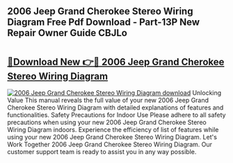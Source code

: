 ## 2006 Jeep Grand Cherokee Stereo Wiring Diagram Free Pdf Download - Part-13P New Repair Owner Guide CBJLo

# <h2><a href="http://dfund4p.blite.top/?on=2006+Jeep+Grand+Cherokee+Stereo+Wiring+Diagram">🔗Download New 👉🔴 2006 Jeep Grand Cherokee Stereo Wiring Diagram</a></h2>

[![2006 Jeep Grand Cherokee Stereo Wiring Diagram download](https://i.imgur.com/lujVjoI.png)](http://dfund4p.blite.top/?on=2006+Jeep+Grand+Cherokee+Stereo+Wiring+Diagram)
Unlocking Value This manual reveals the full value of your new 2006 Jeep Grand Cherokee Stereo Wiring Diagram with detailed explanations of features and functionalities. Safety Precautions for Indoor Use Please adhere to all safety precautions when using your new 2006 Jeep Grand Cherokee Stereo Wiring Diagram indoors. Experience the efficiency of list of features while using your new 2006 Jeep Grand Cherokee Stereo Wiring Diagram. Let's Work Together 2006 Jeep Grand Cherokee Stereo Wiring Diagram. Our customer support team is ready to assist you in any way possible.
